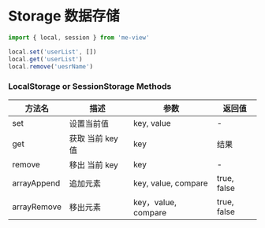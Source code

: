 
# Storage 数据存储
``` js
import { local, session } from 'me-view'
```
``` js
local.set('userList', [])
local.get('userList')
local.remove('uesrName')
```

### LocalStorage or SessionStorage Methods

| 方法名      | 描述             | 参数                | 返回值      |
| ----------- | ---------------- | ------------------- | ----------- |
| set         | 设置当前值       | key, value          | -           |
| get         | 获取 当前 key 值 | key                 | 结果        |
| remove      | 移出 当前 key    | key                 | -           |
| arrayAppend | 追加元素         | key, value, compare | true, false |
| arrayRemove | 移出元素         | key，value, compare | true, false |